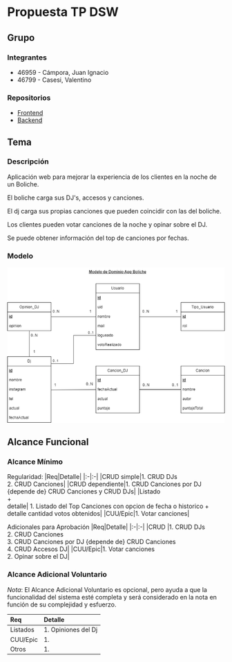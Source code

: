 # Propuesta TP DSW

## Grupo

### Integrantes

- 46959 - Cámpora, Juan Ignacio
- 46799 - Casesi, Valentino

### Repositorios

- [Frontend](https://github.com/juanicampora/TTADS-FRONTEND)
- [Backend](https://github.com/ValenCasesi/TTADSBACKEND)
## Tema

### Descripción

Aplicación web para mejorar la experiencia de los clientes en la noche de un Boliche.

El boliche carga sus DJ's, accesos y canciones.

El dj carga sus propias canciones que pueden coincidir con las del boliche.

Los clientes pueden votar canciones de la noche y opinar sobre el DJ.

Se puede obtener información del top de canciones por fechas.

### Modelo

![Modelo de Dominio](/Modelo%20Dominio.png)

## Alcance Funcional

### Alcance Mínimo

Regularidad:
|Req|Detalle|
|:-|:-|
|CRUD simple|1. CRUD DJs<br>2. CRUD Canciones|
|CRUD dependiente|1. CRUD Canciones por DJ {depende de} CRUD Canciones y CRUD DJs|
|Listado<br>+<br>detalle| 1. Listado del Top Canciones con opcion de fecha o historico + detalle cantidad votos obtenidos|
|CUU/Epic|1. Votar canciones|

Adicionales para Aprobación
|Req|Detalle|
|:-|:-|
|CRUD |1. CRUD DJs<br>2. CRUD Canciones<br>3. CRUD Canciones por DJ {depende de} CRUD Canciones <br>4. CRUD Accesos DJ|
|CUU/Epic|1. Votar canciones<br>2. Opinar sobre el DJ|

### Alcance Adicional Voluntario

_Nota_: El Alcance Adicional Voluntario es opcional, pero ayuda a que la funcionalidad del sistema esté completa y será considerado en la nota en función de su complejidad y esfuerzo.

| Req      | Detalle           |
| :------- | :---------------- |
| Listados | 1. Opiniones del Dj |
| CUU/Epic | 1.                |
| Otros    | 1.                |
